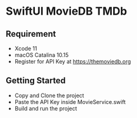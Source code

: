 # SwiftUI MovieDB TMDb
## Requirement
- Xcode 11
- macOS Catalina 10.15
- Register for API Key at https://themoviedb.org

## Getting Started
- Copy and Clone the project
- Paste the API Key inside MovieService.swift
- Build and run the project
